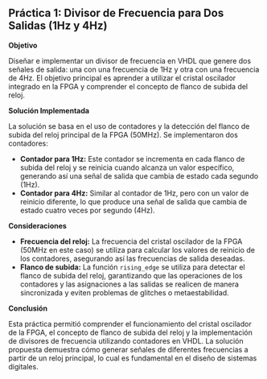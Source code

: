 ## Práctica 1: Divisor de Frecuencia para Dos Salidas (1Hz y 4Hz)

**Objetivo**

Diseñar e implementar un divisor de frecuencia en VHDL que genere dos señales de salida: una con una frecuencia de 1Hz y otra con una frecuencia de 4Hz. El objetivo principal es aprender a utilizar el cristal oscilador integrado en la FPGA y comprender el concepto de flanco de subida del reloj.

**Solución Implementada**

La solución se basa en el uso de contadores y la detección del flanco de subida del reloj principal de la FPGA (50MHz). Se implementaron dos contadores:

* **Contador para 1Hz:** Este contador se incrementa en cada flanco de subida del reloj y se reinicia cuando alcanza un valor específico, generando así una señal de salida que cambia de estado cada segundo (1Hz).
* **Contador para 4Hz:** Similar al contador de 1Hz, pero con un valor de reinicio diferente, lo que produce una señal de salida que cambia de estado cuatro veces por segundo (4Hz).

**Consideraciones**

* **Frecuencia del reloj:** La frecuencia del cristal oscilador de la FPGA (50MHz en este caso) se utiliza para calcular los valores de reinicio de los contadores, asegurando así las frecuencias de salida deseadas.
* **Flanco de subida:** La función `rising_edge` se utiliza para detectar el flanco de subida del reloj, garantizando que las operaciones de los contadores y las asignaciones a las salidas se realicen de manera sincronizada y eviten problemas de glitches o metaestabilidad.

**Conclusión**

Esta práctica permitió comprender el funcionamiento del cristal oscilador de la FPGA, el concepto de flanco de subida del reloj y la implementación de divisores de frecuencia utilizando contadores en VHDL. La solución propuesta demuestra cómo generar señales de diferentes frecuencias a partir de un reloj principal, lo cual es fundamental en el diseño de sistemas digitales. 
